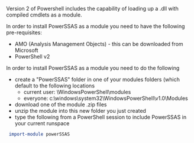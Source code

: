 Version 2 of Powershell includes the capability of loading up a .dll with compiled cmdlets as a module.

In order to install PowerSSAS as a module you need to have the following pre-requisites:
* AMO (Analysis Management Objects) - this can be downloaded from Microsoft
* PowerShell v2

In order to install PowerSSAS as a module you need to do the following
* create a "PowerSSAS" folder in one of your modules folders (which default to the following locations
	* current user: _<documents>_\WindowsPowerShell\modules
	* everyone: c:\windows\system32\WindowsPowerShell\v1.0\Modules
* download one of the module .zip files
* unzip the module into this new folder you just created
* type the following from a PowerShell session to include PowerSSAS in your current runspace
```powershell
 import-module powerSSAS
```